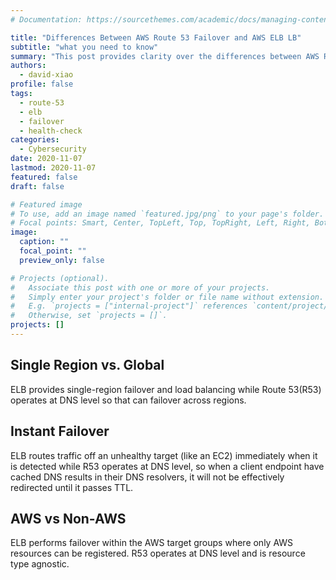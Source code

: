```yaml
---
# Documentation: https://sourcethemes.com/academic/docs/managing-content/

title: "Differences Between AWS Route 53 Failover and AWS ELB LB"
subtitle: "what you need to know"
summary: "This post provides clarity over the differences between AWS R3 failover and ELB LB."
authors:
  - david-xiao
profile: false
tags:
  - route-53
  - elb
  - failover
  - health-check
categories:
  - Cybersecurity
date: 2020-11-07
lastmod: 2020-11-07
featured: false
draft: false

# Featured image
# To use, add an image named `featured.jpg/png` to your page's folder.
# Focal points: Smart, Center, TopLeft, Top, TopRight, Left, Right, BottomLeft, Bottom, BottomRight.
image:
  caption: ""
  focal_point: ""
  preview_only: false

# Projects (optional).
#   Associate this post with one or more of your projects.
#   Simply enter your project's folder or file name without extension.
#   E.g. `projects = ["internal-project"]` references `content/project/deep-learning/index.md`.
#   Otherwise, set `projects = []`.
projects: []
---
```


## Single Region vs. Global

ELB provides single-region failover and load balancing while Route 53(R53) operates at DNS level so that can failover across regions.

## Instant Failover

ELB routes traffic off an unhealthy target (like an EC2) immediately when it is detected while R53 operates at DNS level, so when a client endpoint have cached DNS results in their DNS resolvers, it will not be effectively redirected until it passes TTL.

## AWS vs Non-AWS

ELB performs failover within the AWS target groups where only AWS resources can be registered. R53 operates at DNS level and is resource type agnostic.
